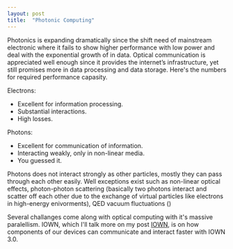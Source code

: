 ```yaml
---
layout: post
title:  "Photonic Computing"
---
```


Photonics is expanding dramatically since the shift need of mainstream electronic where it fails to show higher performance with low power and deal with the exponential growth of in data. Optical communication is appreciated well enough since it provides the internet’s infrastructure, yet still promises more in data processing and data storage. Here's the numbers for required performance capasity.

Electrons:                                  

* Excellent for information processing.    
* Substantial interactions.				   
* High losses.							   

Photons:

* Excellent for communication of information.
* Interacting weakly, only in non-linear media.
* You guessed it.


Photons does not interact strongly as other particles, mostly they can pass through each other easily. Well exceptions exist such as non-linear optical effects, photon-photon scattering (basically two photons interact and scatter off each other due to the exchange of virtual particles like electrons in high-energy enivorments), QED vacuum fluctuations ()

Several challanges come along with optical computing with it's massive paralellism.
IOWN, which I'll talk more on my post [IOWN][IOWN], is on how components of our devices can communicate and interact faster with IOWN 3.0.

























[IOWN]: https://celineguler.github.io/myblog/2023/08/08/IOWN.html